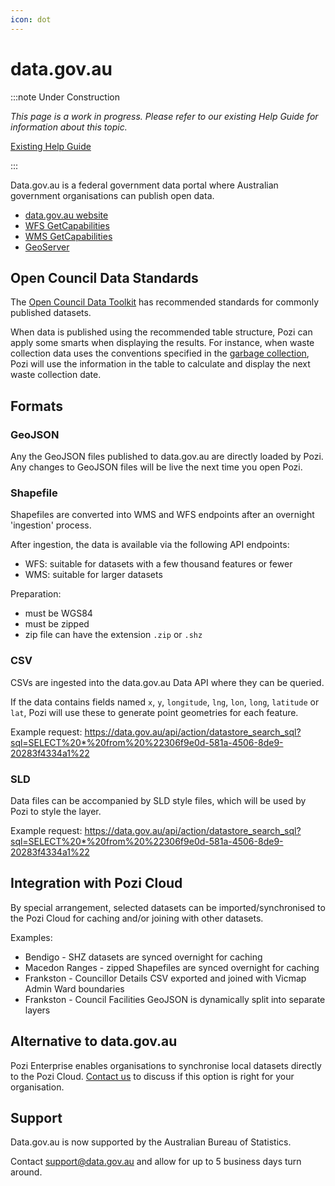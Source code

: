 ```yaml
---
icon: dot
---
```


# data.gov.au

:::note Under Construction

*This page is a work in progress. Please refer to our existing Help Guide for information about this topic.*

[Existing Help Guide](https://help.pozi.com/article/34-data-publishing)

:::

Data.gov.au is a federal government data portal where Australian government organisations can publish open data.

* [data.gov.au website](https://data.gov.au/)
* [WFS GetCapabilities](https://data.gov.au/geoserver/wfs?request=GetCapabilities)
* [WMS GetCapabilities](https://data.gov.au/geoserver/wms?request=GetCapabilities)
* [GeoServer](https://data.gov.au/geoserver/web/)

## Open Council Data Standards

The [Open Council Data Toolkit](http://opencouncildata.org/) has recommended standards for commonly published datasets.

When data is published using the recommended table structure, Pozi can apply some smarts when displaying the results. For instance, when waste collection data uses the conventions specified in the [garbage collection](http://standards.opencouncildata.org/#/garbage-collection-zones), Pozi will use the information in the table to calculate and display the next waste collection date.

## Formats

### GeoJSON

Any the GeoJSON files published to data.gov.au are directly loaded by Pozi. Any changes to GeoJSON files will be live the next time you open Pozi.

### Shapefile

Shapefiles are converted into WMS and WFS endpoints after an overnight 'ingestion' process.

After ingestion, the data is available via the following API endpoints:

* WFS: suitable for datasets with a few thousand features or fewer
* WMS: suitable for larger datasets

Preparation:

* must be WGS84
* must be zipped
* zip file can have the extension `.zip` or `.shz`

### CSV

CSVs are ingested into the data.gov.au Data API where they can be queried.

If the data contains fields named `x`, `y`, `longitude`, `lng`, `lon`, `long`, `latitude` or `lat`, Pozi will use these to generate point geometries for each feature.

Example request: https://data.gov.au/api/action/datastore_search_sql?sql=SELECT%20*%20from%20%22306f9e0d-581a-4506-8de9-20283f4334a1%22

### SLD

Data files can be accompanied by SLD style files, which will be used by Pozi to style the layer.

Example request: https://data.gov.au/api/action/datastore_search_sql?sql=SELECT%20*%20from%20%22306f9e0d-581a-4506-8de9-20283f4334a1%22

## Integration with Pozi Cloud

By special arrangement, selected datasets can be imported/synchronised to the Pozi Cloud for caching and/or joining with other datasets.

Examples:

* Bendigo - SHZ datasets are synced overnight for caching
* Macedon Ranges - zipped Shapefiles are synced overnight for caching
* Frankston - Councillor Details CSV exported and joined with Vicmap Admin Ward boundaries
* Frankston - Council Facilities GeoJSON is dynamically split into separate layers

## Alternative to data.gov.au

Pozi Enterprise enables organisations to synchronise local datasets directly to the Pozi Cloud. [Contact us](/contact/) to discuss if this option is right for your organisation.

## Support

Data.gov.au is now supported by the Australian Bureau of Statistics.

Contact support@data.gov.au and allow for up to 5 business days turn around.
